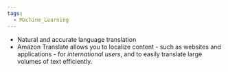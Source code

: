 ```yaml
---
tags:
  - Machine_Learning
---
```


- Natural and accurate language translation
- Amazon Translate allows you to localize content - such as websites and applications - for _international users_, and to easily translate large volumes of text efficiently.
